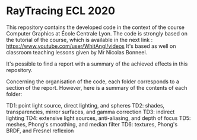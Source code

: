 # RayTracing ECL 2020

This repository contains the developed code in the context of the course Computer Graphics at École Centrale Lyon. The code is strongly based on the tutorial of the course, which is available in the next link : https://www.youtube.com/user/WhitAngl/videos
It's based as well on classroom teaching lessons given by Mr Nicolas Bonneel.

It's possible to find a report with a summary of the achieved effects in this repository.

Concerning the organisation of the code, each folder corresponds to a section of the report. However, here is a summary of the contents of each folder:

TD1: point light source, direct lighting, and spheres
TD2: shades, transparencies, mirror surfaces, and gamma correction
TD3: indirect lighting
TD4: extensive light sources, anti-aliasing, and depth of focus
TD5: meshes, Phong's smoothing, and median filter
TD6: textures, Phong's BRDF, and Fresnel reflexion 
